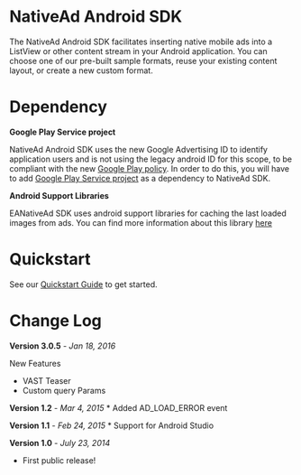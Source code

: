 
NativeAd Android SDK
===========
The  NativeAd Android SDK facilitates inserting native mobile ads into a ListView or other content stream in your Android application. You can choose one of our pre-built sample formats, reuse your existing content layout, or create a new custom format.

Dependency
===========
**Google Play Service project**

NativeAd Android SDK uses the new Google Advertising ID  to identify application users and is not using the legacy  android ID for this scope, to be compliant with the new [Google Play policy](https://support.google.com/googleplay/android-developer/answer/6048248). In order to do this, you will have to add [Google Play Service project](http://developer.android.com/google/play-services/setup.html) as a dependency to NativeAd SDK.

**Android Support Libraries**

EANativeAd SDK uses android support libraries for caching the last loaded images from ads. You can find more information about this library [here](https://developer.android.com/tools/support-library/setup.html)

Quickstart
===========
See our [Quickstart Guide](https://native.atlassian.net/wiki/display/NMS/Integrate+with+Android) to get started.

Change Log
===========
**Version 3.0.5** - *Jan 18, 2016*

New Features 
* VAST Teaser
* Custom query Params 

**Version 1.2** - *Mar 4, 2015*
	* Added AD_LOAD_ERROR event
	
**Version 1.1** - *Feb 24, 2015*
	* Support for Android Studio

**Version 1.0** - *July 23, 2014*
* First public release!


